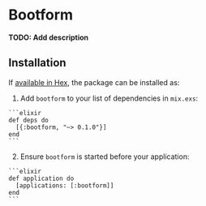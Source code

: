 # Bootform

**TODO: Add description**

## Installation

If [available in Hex](https://hex.pm/docs/publish), the package can be installed as:

  1. Add `bootform` to your list of dependencies in `mix.exs`:

    ```elixir
    def deps do
      [{:bootform, "~> 0.1.0"}]
    end
    ```

  2. Ensure `bootform` is started before your application:

    ```elixir
    def application do
      [applications: [:bootform]]
    end
    ```

